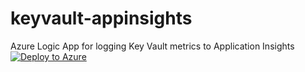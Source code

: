 # keyvault-appinsights
 Azure Logic App for logging Key Vault metrics to Application Insights
[![Deploy to Azure](https://aka.ms/deploytoazurebutton)](https://portal.azure.com/#create/Microsoft.Template/uri/https%3A%2F%2Fgithub.com%2Fdaedalus90%2Fkeyvault-appinsights%2Fblob%2Fmaster%2Ftemplate.json)
